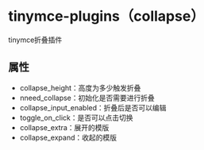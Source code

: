 # tinymce-plugins（collapse）

tinymce折叠插件

## 属性

- collapse_height：高度为多少触发折叠
- nneed_collapse：初始化是否需要进行折叠
- collapse_input_enabled：折叠后是否可以编辑
- toggle_on_click：是否可以点击切换
- collapse_extra：展开的模版
- collapse_expand：收起的模版
